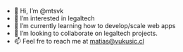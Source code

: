 - 👋 Hi, I’m @mtsvk 
- 👀 I’m interested in legaltech 
- 🌱 I’m currently learning how to develop/scale web apps
- 💞️ I’m looking to collaborate on legaltech projects. 
- 📫 Feel fre to reach me at matias@vukusic.cl

<!---
mtsvk/mtsvk is a ✨ special ✨ repository because its `README.md` (this file) appears on your GitHub profile.
You can click the Preview link to take a look at your changes.
--->
